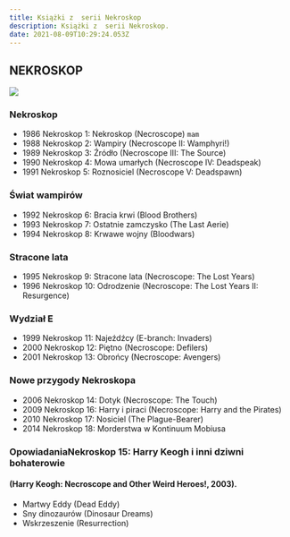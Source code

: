 ```yaml
---
title: Książki z  serii Nekroskop
description: Książki z  serii Nekroskop.
date: 2021-08-09T10:29:24.053Z
---
```

## NEKROSKOP



![](/assets/images/posts/nekroskop-1_149.jpg)

### Nekroskop

* 1986 Nekroskop 1: Nekroskop (Necroscope) `mam`
* 1988 Nekroskop 2: Wampiry (Necroscope II: Wamphyri!)
* 1989 Nekroskop 3: Źródło (Necroscope III: The Source)
* 1990 Nekroskop 4: Mowa umarłych (Necroscope IV: Deadspeak)
* 1991 Nekroskop 5: Roznosiciel (Necroscope V: Deadspawn)

### Świat wampirów

* 1992 Nekroskop 6: Bracia krwi (Blood Brothers)
* 1993 Nekroskop 7: Ostatnie zamczysko (The Last Aerie)
* 1994 Nekroskop 8: Krwawe wojny (Bloodwars)

### Stracone lata

* 1995 Nekroskop 9: Stracone lata (Necroscope: The Lost Years)
* 1996 Nekroskop 10: Odrodzenie (Necroscope: The Lost Years II: Resurgence)

### Wydział E

* 1999 Nekroskop 11: Najeźdźcy (E-branch: Invaders)
* 2000 Nekroskop 12: Piętno (Necroscope: Defilers)
* 2001 Nekroskop 13: Obrońcy (Necroscope: Avengers)

### Nowe przygody Nekroskopa

* 2006 Nekroskop 14: Dotyk (Necroscope: The Touch)
* 2009 Nekroskop 16: Harry i piraci (Necroscope: Harry and the Pirates)
* 2010 Nekroskop 17: Nosiciel (The Plague-Bearer)
* 2014 Nekroskop 18: Morderstwa w Kontinuum Mobiusa



### OpowiadaniaNekroskop 15: Harry Keogh i inni dziwni bohaterowie 

#### (Harry Keogh: Necroscope and Other Weird Heroes!, 2003).

* Martwy Eddy (Dead Eddy)
* Sny dinozaurów (Dinosaur Dreams)
* Wskrzeszenie (Resurrection)
